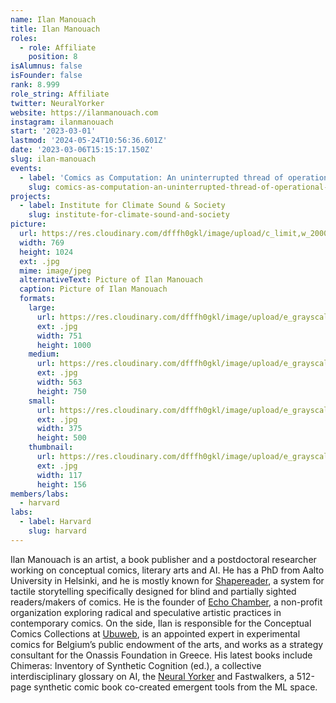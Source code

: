 ```yaml
---
name: Ilan Manouach
title: Ilan Manouach
roles:
  - role: Affiliate
    position: 8
isAlumnus: false
isFounder: false
rank: 8.999
role_string: Affiliate
twitter: NeuralYorker
website: https://ilanmanouach.com
instagram: ilanmanouach
start: '2023-03-01'
lastmod: '2024-05-24T10:56:36.601Z'
date: '2023-03-06T15:15:17.150Z'
slug: ilan-manouach
events:
  - label: 'Comics as Computation: An uninterrupted thread of operational intensity'
    slug: comics-as-computation-an-uninterrupted-thread-of-operational-intensity
projects:
  - label: Institute for Climate Sound & Society
    slug: institute-for-climate-sound-and-society
picture:
  url: https://res.cloudinary.com/dfffh0gkl/image/upload/c_limit,w_2000,h_2000/e_grayscale/v1678111964/ilan_manouach_grey2_63793e104d.jpg
  width: 769
  height: 1024
  ext: .jpg
  mime: image/jpeg
  alternativeText: Picture of Ilan Manouach
  caption: Picture of Ilan Manouach
  formats:
    large:
      url: https://res.cloudinary.com/dfffh0gkl/image/upload/e_grayscale/v1678111965/large_ilan_manouach_grey2_63793e104d.jpg
      ext: .jpg
      width: 751
      height: 1000
    medium:
      url: https://res.cloudinary.com/dfffh0gkl/image/upload/e_grayscale/v1678111965/medium_ilan_manouach_grey2_63793e104d.jpg
      ext: .jpg
      width: 563
      height: 750
    small:
      url: https://res.cloudinary.com/dfffh0gkl/image/upload/e_grayscale/v1678111965/small_ilan_manouach_grey2_63793e104d.jpg
      ext: .jpg
      width: 375
      height: 500
    thumbnail:
      url: https://res.cloudinary.com/dfffh0gkl/image/upload/e_grayscale/v1678111964/thumbnail_ilan_manouach_grey2_63793e104d.jpg
      ext: .jpg
      width: 117
      height: 156
members/labs:
  - harvard
labs:
  - label: Harvard
    slug: harvard
---
```

Ilan Manouach is an artist, a book publisher and a postdoctoral researcher working on conceptual comics, literary arts and AI. He has a PhD from Aalto University in Helsinki, and he is mostly known for [Shapereader](https://shapereader.org), a system for tactile storytelling specifically designed for blind and partially sighted readers/makers of comics. He is the founder of [Echo Chamber](https://www.echochamber.be/en/home/), a non-profit organization exploring radical and speculative artistic practices in contemporary comics. On the side, Ilan is responsible for the Conceptual Comics Collections at [Ubuweb](https://ubu.com/cc/index.html), is an appointed expert in experimental comics for Belgium’s public endowment of the arts, and works as a strategy consultant for the Onassis Foundation in Greece. His latest books include Chimeras: Inventory of Synthetic Cognition (ed.), a collective interdisciplinary glossary on AI, the [Neural Yorker](https://twitter.com/NeuralYorker) and Fastwalkers, a 512-page synthetic comic book co-created emergent tools from the ML space.